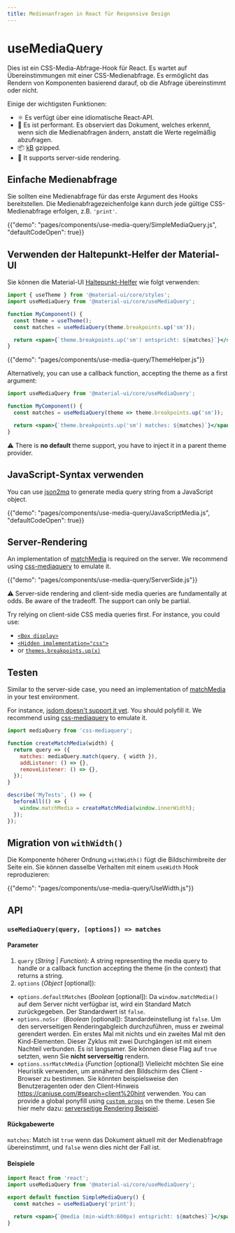 ```yaml
---
title: Medienanfragen in React für Responsive Design
---
```


# useMediaQuery

<p class="description">Dies ist ein CSS-Media-Abfrage-Hook für React. Es wartet auf Übereinstimmungen mit einer CSS-Medienabfrage. Es ermöglicht das Rendern von Komponenten basierend darauf, ob die Abfrage übereinstimmt oder nicht.</p>

Einige der wichtigsten Funktionen:

- ⚛️ Es verfügt über eine idiomatische React-API.
- 🚀 Es ist performant. Es observiert das Dokument, welches erkennt, wenn sich die Medienabfragen ändern, anstatt die Werte regelmäßig abzufragen.
- 📦 [ kB](/size-snapshot) gzipped.
- 🤖 It supports server-side rendering.

## Einfache Medienabfrage

Sie sollten eine Medienabfrage für das erste Argument des Hooks bereitstellen. Die Medienabfragezeichenfolge kann durch jede gültige CSS-Medienabfrage erfolgen, z.B. `'print'`.

{{"demo": "pages/components/use-media-query/SimpleMediaQuery.js", "defaultCodeOpen": true}}

## Verwenden der Haltepunkt-Helfer der Material-UI

Sie können die Material-UI [Haltepunkt-Helfer](/customization/breakpoints/) wie folgt verwenden:

```jsx
import { useTheme } from '@material-ui/core/styles';
import useMediaQuery from '@material-ui/core/useMediaQuery';

function MyComponent() {
  const theme = useTheme();
  const matches = useMediaQuery(theme.breakpoints.up('sm'));

  return <span>{`theme.breakpoints.up('sm') entspricht: ${matches}`}</span>;
}
```

{{"demo": "pages/components/use-media-query/ThemeHelper.js"}}

Alternatively, you can use a callback function, accepting the theme as a first argument:

```jsx
import useMediaQuery from '@material-ui/core/useMediaQuery';

function MyComponent() {
  const matches = useMediaQuery(theme => theme.breakpoints.up('sm'));

  return <span>{`theme.breakpoints.up('sm') matches: ${matches}`}</span>;
}
```

⚠️ There is **no default** theme support, you have to inject it in a parent theme provider.

## JavaScript-Syntax verwenden

You can use [json2mq](https://github.com/akiran/json2mq) to generate media query string from a JavaScript object.

{{"demo": "pages/components/use-media-query/JavaScriptMedia.js", "defaultCodeOpen": true}}

## Server-Rendering

An implementation of [matchMedia](https://developer.mozilla.org/en-US/docs/Web/API/Window/matchMedia) is required on the server. We recommend using [css-mediaquery](https://github.com/ericf/css-mediaquery) to emulate it.

{{"demo": "pages/components/use-media-query/ServerSide.js"}}

⚠️ Server-side rendering and client-side media queries are fundamentally at odds. Be aware of the tradeoff. The support can only be partial.

Try relying on client-side CSS media queries first. For instance, you could use:

- [`<Box display>`](/system/display/#hiding-elements)
- [`<Hidden implementation="css">`](/components/hidden/#css)
- or [`themes.breakpoints.up(x)`](/customization/breakpoints/#css-media-queries)

## Testen

Similar to the server-side case, you need an implementation of [matchMedia](https://developer.mozilla.org/en-US/docs/Web/API/Window/matchMedia) in your test environment.

For instance, [jsdom doesn't support it yet](https://github.com/jsdom/jsdom/blob/master/test/web-platform-tests/to-upstream/html/browsers/the-window-object/window-properties-dont-upstream.html). You should polyfill it. We recommend using [css-mediaquery](https://github.com/ericf/css-mediaquery) to emulate it.

```js
import mediaQuery from 'css-mediaquery';

function createMatchMedia(width) {
  return query => ({
    matches: mediaQuery.match(query, { width }),
    addListener: () => {},
    removeListener: () => {},
  });
}

describe('MyTests', () => {
  beforeAll(() => {
    window.matchMedia = createMatchMedia(window.innerWidth);
  });
});
```

## Migration von `withWidth()`

Die Komponente höherer Ordnung `withWidth()` fügt die Bildschirmbreite der Seite ein. Sie können dasselbe Verhalten mit einem `useWidth` Hook reproduzieren:

{{"demo": "pages/components/use-media-query/UseWidth.js"}}

## API

### `useMediaQuery(query, [options]) => matches`

#### Parameter

1. `query` (*String* | *Function*): A string representing the media query to handle or a callback function accepting the theme (in the context) that returns a string.
2. `options` (*Object* [optional]): 
  - ` options.defaultMatches ` (*Boolean* [optional]): Da `window.matchMedia()` auf dem Server nicht verfügbar ist, wird ein Standard Match zurückgegeben. Der Standardwert ist `false`.
  - `options.noSsr ` (*Boolean* [optional]): Standardeinstellung ist `false`. Um den serverseitigen Renderingabgleich durchzuführen, muss er zweimal gerendert werden. Ein erstes Mal mit nichts und ein zweites Mal mit den Kind-Elementen. Dieser Zyklus mit zwei Durchgängen ist mit einem Nachteil verbunden. Es ist langsamer. Sie können diese Flag auf `true` setzten, wenn Sie **nicht serverseitig** rendern.
  - `options.ssrMatchMedia` (*Function* [optional]) Vielleicht möchten Sie eine Heuristik verwenden, um annähernd den Bildschirm des Client - Browser zu bestimmen. Sie könnten beispielsweise den Benutzeragenten oder den Client-Hinweis https://caniuse.com/#search=client%20hint verwenden. You can provide a global ponyfill using [`custom props`](/customization/globals/#default-props) on the theme. Lesen Sie hier mehr dazu: [serverseitige Rendering Beispiel](#server-side-rendering).

#### Rückgabewerte

`matches`: Match ist `true` wenn das Dokument aktuell mit der Medienabfrage übereinstimmt, und `false` wenn dies nicht der Fall ist.

#### Beispiele

```jsx
import React from 'react';
import useMediaQuery from '@material-ui/core/useMediaQuery';

export default function SimpleMediaQuery() {
  const matches = useMediaQuery('print');

  return <span>{`@media (min-width:600px) entspricht: ${matches}`}</span>;
}
```